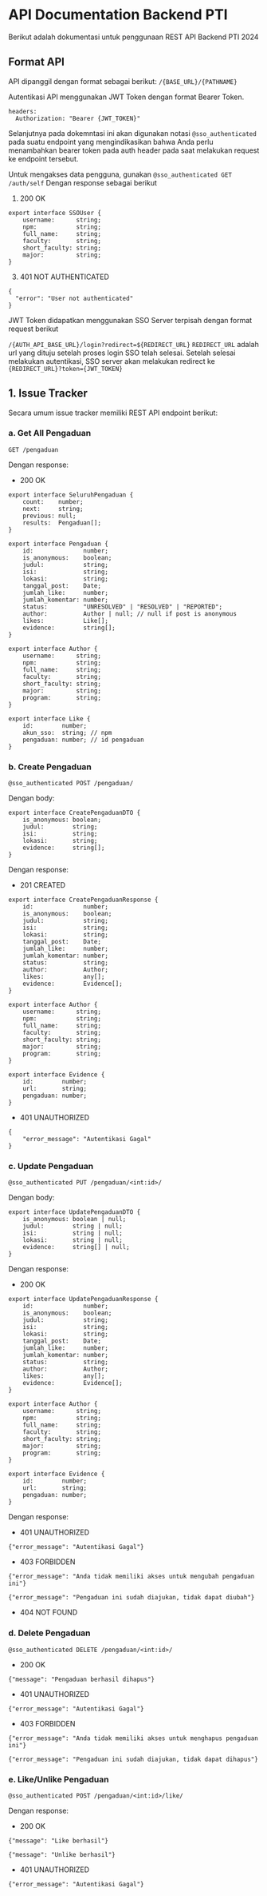 # API Documentation Backend PTI

Berikut adalah dokumentasi untuk penggunaan REST API Backend PTI 2024

## Format API

API dipanggil dengan format sebagai berikut:
`/{BASE_URL}/{PATHNAME}`

Autentikasi API menggunakan JWT Token dengan format Bearer Token.

```
headers:
  Authorization: "Bearer {JWT_TOKEN}"
```

Selanjutnya pada dokemntasi ini akan digunakan notasi `@sso_authenticated` pada suatu endpoint yang mengindikasikan bahwa Anda perlu menambahkan bearer token pada auth header pada saat melakukan request ke endpoint tersebut.

Untuk mengakses data pengguna, gunakan
`@sso_authenticated GET /auth/self`
Dengan response sebagai berikut

1. 200 OK

```typescript!=
export interface SSOUser {
    username:      string;
    npm:           string;
    full_name:     string;
    faculty:       string;
    short_faculty: string;
    major:         string;
}
```

3. 401 NOT AUTHENTICATED

```json=
{
  "error": "User not authenticated"
}
```

JWT Token didapatkan menggunakan SSO Server terpisah dengan format request berikut

`/{AUTH_API_BASE_URL}/login?redirect=${REDIRECT_URL}`
`REDIRECT_URL` adalah url yang dituju setelah proses login SSO telah selesai. Setelah selesai melakukan autentikasi, SSO server akan melakukan redirect ke `{REDIRECT_URL}?token={JWT_TOKEN}`

## 1. Issue Tracker

Secara umum issue tracker memiliki REST API endpoint berikut:

### a. Get All Pengaduan

```
GET /pengaduan
```

Dengan response:

- 200 OK

```typescript!=
export interface SeluruhPengaduan {
    count:    number;
    next:     string;
    previous: null;
    results:  Pengaduan[];
}

export interface Pengaduan {
    id:              number;
    is_anonymous:    boolean;
    judul:           string;
    isi:             string;
    lokasi:          string;
    tanggal_post:    Date;
    jumlah_like:     number;
    jumlah_komentar: number;
    status:          "UNRESOLVED" | "RESOLVED" | "REPORTED";
    author:          Author | null; // null if post is anonymous
    likes:           Like[];
    evidence:        string[];
}

export interface Author {
    username:      string;
    npm:           string;
    full_name:     string;
    faculty:       string;
    short_faculty: string;
    major:         string;
    program:       string;
}

export interface Like {
    id:        number;
    akun_sso:  string; // npm
    pengaduan: number; // id pengaduan
}
```

### b. Create Pengaduan

```
@sso_authenticated POST /pengaduan/
```

Dengan body:

```typescript!=
export interface CreatePengaduanDTO {
    is_anonymous: boolean;
    judul:        string;
    isi:          string;
    lokasi:       string;
    evidence:     string[];
}
```

Dengan response:

- 201 CREATED

```typescript!=
export interface CreatePengaduanResponse {
    id:              number;
    is_anonymous:    boolean;
    judul:           string;
    isi:             string;
    lokasi:          string;
    tanggal_post:    Date;
    jumlah_like:     number;
    jumlah_komentar: number;
    status:          string;
    author:          Author;
    likes:           any[];
    evidence:        Evidence[];
}

export interface Author {
    username:      string;
    npm:           string;
    full_name:     string;
    faculty:       string;
    short_faculty: string;
    major:         string;
    program:       string;
}

export interface Evidence {
    id:        number;
    url:       string;
    pengaduan: number;
}
```

- 401 UNAUTHORIZED

```json=
{
    "error_message": "Autentikasi Gagal"
}
```

### c. Update Pengaduan

```
@sso_authenticated PUT /pengaduan/<int:id>/
```

Dengan body:

```typescript!=
export interface UpdatePengaduanDTO {
    is_anonymous: boolean | null;
    judul:        string | null;
    isi:          string | null;
    lokasi:       string | null;
    evidence:     string[] | null;
}
```

Dengan response:

- 200 OK

```typescript!=
export interface UpdatePengaduanResponse {
    id:              number;
    is_anonymous:    boolean;
    judul:           string;
    isi:             string;
    lokasi:          string;
    tanggal_post:    Date;
    jumlah_like:     number;
    jumlah_komentar: number;
    status:          string;
    author:          Author;
    likes:           any[];
    evidence:        Evidence[];
}

export interface Author {
    username:      string;
    npm:           string;
    full_name:     string;
    faculty:       string;
    short_faculty: string;
    major:         string;
    program:       string;
}

export interface Evidence {
    id:        number;
    url:       string;
    pengaduan: number;
}
```

Dengan response:

- 401 UNAUTHORIZED

```json=
{"error_message": "Autentikasi Gagal"}
```

- 403 FORBIDDEN

```json=
{"error_message": "Anda tidak memiliki akses untuk mengubah pengaduan ini"}
```

```json=
{"error_message": "Pengaduan ini sudah diajukan, tidak dapat diubah"}
```

- 404 NOT FOUND

### d. Delete Pengaduan

```
@sso_authenticated DELETE /pengaduan/<int:id>/
```

- 200 OK

```json=
{"message": "Pengaduan berhasil dihapus"}
```

- 401 UNAUTHORIZED

```json=
{"error_message": "Autentikasi Gagal"}
```

- 403 FORBIDDEN

```json=
{"error_message": "Anda tidak memiliki akses untuk menghapus pengaduan ini"}
```

```json=
{"error_message": "Pengaduan ini sudah diajukan, tidak dapat dihapus"}
```

### e. Like/Unlike Pengaduan

```
@sso_authenticated POST /pengaduan/<int:id>/like/
```

Dengan response:

- 200 OK

```json=
{"message": "Like berhasil"}
```

```json=
{"message": "Unlike berhasil"}
```

- 401 UNAUTHORIZED

```json=
{"error_message": "Autentikasi Gagal"}
```
